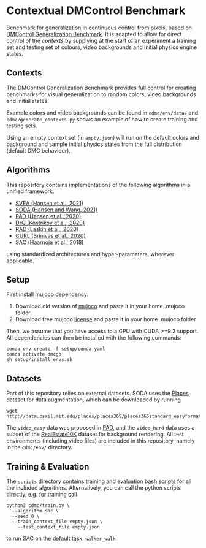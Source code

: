 # Contextual DMControl Benchmark
Benchmark for generalization in continuous control from pixels, based on [DMControl Generalization Benchmark](https://github.com/nicklashansen/dmcontrol-generalization-benchmark).
It is adapted to allow for direct control of the _contexts_ by supplying at the start of an experiment a training set and testing set of colours, video backgrounds and initial physics engine states. 

## Contexts

The DMControl Generalization Benchmark provides full control for creating benchmarks for visual generalization to random colors, video backgrounds and initial states.

Example colors and video backgrounds can be found in ```cdmc/env/data/``` and ```cdmc/generate_contexts.py``` shows an example of how to create training and testing sets.

Using an empty context set (in ```empty.json```) will run on the default colors and background and sample initial physics states from the full distribution (default DMC behaviour). 


## Algorithms

This repository contains implementations of the following algorithms in a unified framework:

- [SVEA (Hansen et al., 2021)](https://arxiv.org/abs/2107.00644)
- [SODA (Hansen and Wang, 2021)](https://arxiv.org/abs/2011.13389)
- [PAD (Hansen et al., 2020)](https://arxiv.org/abs/2007.04309)
- [DrQ (Kostrikov et al., 2020)](https://arxiv.org/abs/2004.13649)
- [RAD (Laskin et al., 2020)](https://arxiv.org/abs/2004.14990)
- [CURL (Srinivas et al., 2020)](https://arxiv.org/abs/2004.04136)
- [SAC (Haarnoja et al., 2018)](https://arxiv.org/abs/1812.05905)

using standardized architectures and hyper-parameters, wherever applicable.

## Setup
First install mujoco dependency:
1. Download old version of [mujoco](https://www.roboti.us/download.html) and paste it in your home .mujoco folder
2. Download free mujoco [license](https://www.roboti.us/license.html) and paste it in your home .mujoco folder

Then, we assume that you have access to a GPU with CUDA >=9.2 support. All dependencies can then be installed with the following commands:

```
conda env create -f setup/conda.yaml
conda activate dmcgb
sh setup/install_envs.sh
```

## Datasets
Part of this repository relies on external datasets. SODA uses the [Places](http://places2.csail.mit.edu/download.html) dataset for data augmentation, which can be downloaded by running

```
wget http://data.csail.mit.edu/places/places365/places365standard_easyformat.tar
```

The `video_easy` data was proposed in [PAD](https://github.com/nicklashansen/policy-adaptation-during-deployment), and the `video_hard` data uses a subset of the [RealEstate10K](https://google.github.io/realestate10k/) dataset for background rendering. All test environments (including video files) are included in this repository, namely in the `cdmc/env/` directory.


## Training & Evaluation

The `scripts` directory contains training and evaluation bash scripts for all the included algorithms. Alternatively, you can call the python scripts directly, e.g. for training call

```
python3 cdmc/train.py \
  --algorithm sac \
  --seed 0 \
  --train_context_file empty.json \
	--test_context_file empty.json
```

to run SAC on the default task, `walker_walk`.
